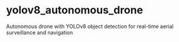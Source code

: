 # yolov8_autonomous_drone
Autonomous drone with YOLOv8 object detection for real-time aerial surveillance and navigation
